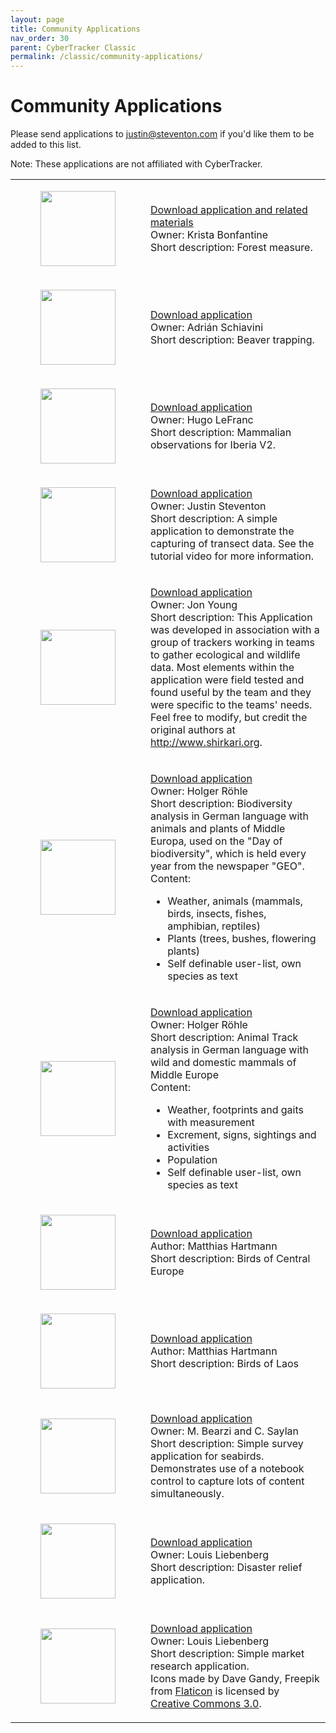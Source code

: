 ```yaml
---
layout: page
title: Community Applications
nav_order: 30
parent: CyberTracker Classic
permalink: /classic/community-applications/
---
```

# Community Applications

Please send applications to justin@steventon.com if you'd like them to
be added to this list.

Note: These applications are not affiliated with CyberTracker.

<table>
<tbody>
<tr class="odd">
<td><figure><img src="{{ site.baseurl }}/assets/ForestMeasure.png" width="120" /></figure></td>
<td><p><a href="/assets/ForestMeasure.zip">Download application and related materials</a><br />
Owner: Krista Bonfantine<br />
Short description: Forest measure.</p></td>
</tr>

<tr class="even">
<td><figure><img src="{{ site.baseurl }}/assets/Beaver_trapping_for_eradication.png" width="120" alt="" /></figure></td>
<td><p><a href="/assets/Beaver_trapping_for_eradication.CTX">Download application</a><br />
Owner: Adrián Schiavini<br />
Short description: Beaver trapping.</p></td>
</tr>

<tr class="odd">
<td><figure><img src="{{ site.baseurl }}/assets/Observaciones_Mamiferos_Ibericos_V2.png" width="120" alt="" /></figure></td>
<td><p><a href="/assets/Observaciones_Mamiferos_Ibericos_V2.CTX">Download application</a><br />
Owner: Hugo LeFranc<br />
Short description: Mammalian observations for Iberia V2.</p></td>
</tr>

<tr class="even">
<td><figure><img src="{{ site.baseurl }}/assets/Transect_Demo.png" width="120" alt="" /></figure></td>
<td><p><a href="/assets/Transect_Demo.CTX">Download application</a><br />
Owner: Justin Steventon<br />
Short description: A simple application to demonstrate the capturing of transect data. See the tutorial video for more information.</p></td>
</tr>

<tr class="odd">
<td><figure><img src="{{ site.baseurl }}/assets/Master_Shikari.png" width="120" alt="" /></figure></td>
<td><p><a href="/assets/Master_Shikari.CTX">Download application</a><br />
Owner: Jon Young<br />
Short description: This Application was developed in association with a group of trackers working in teams to gather ecological and wildlife data. Most elements within the application were field tested and found useful by the team and they were specific to the teams' needs. Feel free to modify, but credit the original authors at <a href="http://www.shirkari.org">http://www.shirkari.org</a>.</p></td>
</tr>

<tr class="even">
<td><figure><img src="{{ site.baseurl }}/assets/BioKartierung-light_V3.0.1.png" width="120" alt="" /></figure></td>
<td><p><a href="/assets/Biokartierung-light_v030002p.CTX">Download application</a><br />
Owner: Holger Röhle<br />
Short description: Biodiversity analysis in German language with animals and plants of Middle Europa, used on the "Day of biodiversity", which is held every year from the newspaper "GEO".<br />
Content:</p>
<ul>
<li>Weather, animals (mammals, birds, insects, fishes, amphibian, reptiles)</li>
<li>Plants (trees, bushes, flowering plants)</li>
<li>Self definable user-list, own species as text</li>
</ul></td>
</tr>

<tr class="odd">
<td><figure><img src="{{ site.baseurl }}/assets/Spurenanalyse-light_V3.0.2.png" width="120" alt="" /></figure></td>
<td><p><a href="/assets/Spuren-light_V030003p.CTX">Download application</a><br />
Owner: Holger Röhle<br />
Short description: Animal Track analysis in German language with wild and domestic mammals of Middle Europe<br />
Content:</p>
<ul>
<li>Weather, footprints and gaits with measurement</li>
<li>Excrement, signs, sightings and activities</li>
<li>Population</li>
<li>Self definable user-list, own species as text</li>
</ul></td>
</tr>

<tr class="even">
<td><figure><img src="{{ site.baseurl }}/assets/Birds_of_Central_Europe.png" width="120" alt="" /></figure></td>
<td><p><a href="/assets/Birds_of_Central_Europe.CTX">Download application</a><br />
Author: Matthias Hartmann<br />
Short description: Birds of Central Europe<br />
</p></td>
</tr>

<tr class="odd">
<td><figure><img src="{{ site.baseurl }}/assets/Birds_of_Laos.png" width="120" alt="" /></figure></td>
<td><p><a href="/assets/Birds_of_Laos.CTX">Download application</a><br />
Author: Matthias Hartmann<br />
Short description: Birds of Laos<br />
</p></td>
</tr>

<tr class="even">
<td><figure><img src="{{ site.baseurl }}/assets/Seabird_Survey.png" width="120" alt="" /></figure></td>
<td><p><a href="/assets/Seabird_Survey.CTX">Download application</a><br />
Owner: M. Bearzi and C. Saylan<br />
Short description: Simple survey application for seabirds. Demonstrates use of a notebook control to capture lots of content simultaneously.</p></td>
</tr>

<tr class="odd">
<td><figure><img src="{{ site.baseurl }}/assets/Disaster_Relief_Rapid_Survey.png" width="120" alt="" /></figure></td>
<td><p><a href="/assets/Disaster_Relief_Rapid_Survey.CTX">Download application</a><br />
Owner: Louis Liebenberg<br />
Short description: Disaster relief application.</p></td>
</tr>

<tr class="even">
<td><figure><img src="{{ site.baseurl }}/assets/Market_Research_Smiley_Interface.png" width="120" alt="" /></figure></td>
<td><p><a href="/assets/Market_Research_Smiley_Interface.CTX">Download application</a><br />
Owner: Louis Liebenberg<br />
Short description: Simple market research application.<br />
Icons made by Dave Gandy, Freepik from <a href="http://www.flaticon.com">Flaticon</a> is licensed by <a href="http://creativecommons.org/licenses/by/3.0/">Creative Commons 3.0</a>.</p></td>
</tr>
</tbody>
</table>
